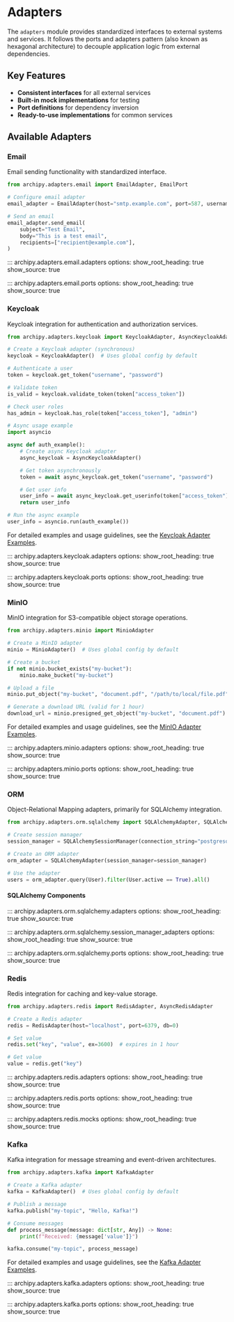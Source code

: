 # Adapters

The `adapters` module provides standardized interfaces to external systems and services. It follows the ports and adapters pattern (also known as hexagonal architecture) to decouple application logic from external dependencies.

## Key Features

- **Consistent interfaces** for all external services
- **Built-in mock implementations** for testing
- **Port definitions** for dependency inversion
- **Ready-to-use implementations** for common services

## Available Adapters

### Email

Email sending functionality with standardized interface.

```python
from archipy.adapters.email import EmailAdapter, EmailPort

# Configure email adapter
email_adapter = EmailAdapter(host="smtp.example.com", port=587, username="user", password="pass")

# Send an email
email_adapter.send_email(
    subject="Test Email",
    body="This is a test email",
    recipients=["recipient@example.com"],
)
```

::: archipy.adapters.email.adapters
    options:
      show_root_heading: true
      show_source: true

::: archipy.adapters.email.ports
    options:
      show_root_heading: true
      show_source: true

### Keycloak

Keycloak integration for authentication and authorization services.

```python
from archipy.adapters.keycloak import KeycloakAdapter, AsyncKeycloakAdapter

# Create a Keycloak adapter (synchronous)
keycloak = KeycloakAdapter()  # Uses global config by default

# Authenticate a user
token = keycloak.get_token("username", "password")

# Validate token
is_valid = keycloak.validate_token(token["access_token"])

# Check user roles
has_admin = keycloak.has_role(token["access_token"], "admin")

# Async usage example
import asyncio

async def auth_example():
    # Create async Keycloak adapter
    async_keycloak = AsyncKeycloakAdapter()

    # Get token asynchronously
    token = await async_keycloak.get_token("username", "password")

    # Get user info
    user_info = await async_keycloak.get_userinfo(token["access_token"])
    return user_info

# Run the async example
user_info = asyncio.run(auth_example())
```

For detailed examples and usage guidelines, see the [Keycloak Adapter Examples](../examples/adapters/keycloak.md).

::: archipy.adapters.keycloak.adapters
    options:
      show_root_heading: true
      show_source: true

::: archipy.adapters.keycloak.ports
    options:
      show_root_heading: true
      show_source: true

### MinIO

MinIO integration for S3-compatible object storage operations.

```python
from archipy.adapters.minio import MinioAdapter

# Create a MinIO adapter
minio = MinioAdapter()  # Uses global config by default

# Create a bucket
if not minio.bucket_exists("my-bucket"):
    minio.make_bucket("my-bucket")

# Upload a file
minio.put_object("my-bucket", "document.pdf", "/path/to/local/file.pdf")

# Generate a download URL (valid for 1 hour)
download_url = minio.presigned_get_object("my-bucket", "document.pdf")
```

For detailed examples and usage guidelines, see the [MinIO Adapter Examples](../examples/adapters/minio.md).

::: archipy.adapters.minio.adapters
    options:
      show_root_heading: true
      show_source: true

::: archipy.adapters.minio.ports
    options:
      show_root_heading: true
      show_source: true

### ORM

Object-Relational Mapping adapters, primarily for SQLAlchemy integration.

```python
from archipy.adapters.orm.sqlalchemy import SQLAlchemyAdapter, SQLAlchemySessionManager

# Create session manager
session_manager = SQLAlchemySessionManager(connection_string="postgresql://user:pass@localhost/db")

# Create an ORM adapter
orm_adapter = SQLAlchemyAdapter(session_manager=session_manager)

# Use the adapter
users = orm_adapter.query(User).filter(User.active == True).all()
```

#### SQLAlchemy Components

::: archipy.adapters.orm.sqlalchemy.adapters
    options:
      show_root_heading: true
      show_source: true

::: archipy.adapters.orm.sqlalchemy.session_manager_adapters
    options:
      show_root_heading: true
      show_source: true

::: archipy.adapters.orm.sqlalchemy.ports
    options:
      show_root_heading: true
      show_source: true

### Redis

Redis integration for caching and key-value storage.

```python
from archipy.adapters.redis import RedisAdapter, AsyncRedisAdapter

# Create a Redis adapter
redis = RedisAdapter(host="localhost", port=6379, db=0)

# Set value
redis.set("key", "value", ex=3600)  # expires in 1 hour

# Get value
value = redis.get("key")
```

::: archipy.adapters.redis.adapters
    options:
      show_root_heading: true
      show_source: true

::: archipy.adapters.redis.ports
    options:
      show_root_heading: true
      show_source: true

::: archipy.adapters.redis.mocks
    options:
      show_root_heading: true
      show_source: true

### Kafka

Kafka integration for message streaming and event-driven architectures.

```python
from archipy.adapters.kafka import KafkaAdapter

# Create a Kafka adapter
kafka = KafkaAdapter()  # Uses global config by default

# Publish a message
kafka.publish("my-topic", "Hello, Kafka!")

# Consume messages
def process_message(message: dict[str, Any]) -> None:
    print(f"Received: {message['value']}")

kafka.consume("my-topic", process_message)

```

For detailed examples and usage guidelines, see the [Kafka Adapter Examples](../examples/adapters/kafka.md).

::: archipy.adapters.kafka.adapters
    options:
      show_root_heading: true
      show_source: true

::: archipy.adapters.kafka.ports
    options:
      show_root_heading: true
      show_source: true
